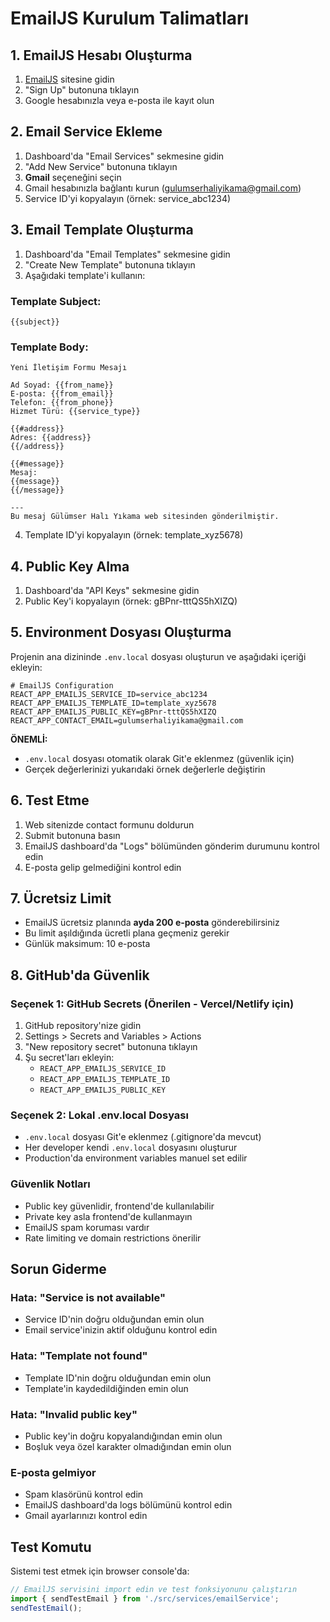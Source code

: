 # EmailJS Kurulum Talimatları

## 1. EmailJS Hesabı Oluşturma

1. [EmailJS](https://www.emailjs.com/) sitesine gidin
2. "Sign Up" butonuna tıklayın
3. Google hesabınızla veya e-posta ile kayıt olun

## 2. Email Service Ekleme

1. Dashboard'da "Email Services" sekmesine gidin
2. "Add New Service" butonuna tıklayın
3. **Gmail** seçeneğini seçin
4. Gmail hesabınızla bağlantı kurun (gulumserhaliyikama@gmail.com)
5. Service ID'yi kopyalayın (örnek: service_abc1234)

## 3. Email Template Oluşturma

1. Dashboard'da "Email Templates" sekmesine gidin
2. "Create New Template" butonuna tıklayın
3. Aşağıdaki template'i kullanın:

### Template Subject:
```
{{subject}}
```

### Template Body:
```
Yeni İletişim Formu Mesajı

Ad Soyad: {{from_name}}
E-posta: {{from_email}}
Telefon: {{from_phone}}
Hizmet Türü: {{service_type}}

{{#address}}
Adres: {{address}}
{{/address}}

{{#message}}
Mesaj:
{{message}}
{{/message}}

---
Bu mesaj Gülümser Halı Yıkama web sitesinden gönderilmiştir.
```

4. Template ID'yi kopyalayın (örnek: template_xyz5678)

## 4. Public Key Alma

1. Dashboard'da "API Keys" sekmesine gidin
2. Public Key'i kopyalayın (örnek: gBPnr-tttQS5hXIZQ)

## 5. Environment Dosyası Oluşturma

Projenin ana dizininde `.env.local` dosyası oluşturun ve aşağıdaki içeriği ekleyin:

```env
# EmailJS Configuration
REACT_APP_EMAILJS_SERVICE_ID=service_abc1234
REACT_APP_EMAILJS_TEMPLATE_ID=template_xyz5678  
REACT_APP_EMAILJS_PUBLIC_KEY=gBPnr-tttQS5hXIZQ
REACT_APP_CONTACT_EMAIL=gulumserhaliyikama@gmail.com
```

**ÖNEMLİ:** 
- `.env.local` dosyası otomatik olarak Git'e eklenmez (güvenlik için)
- Gerçek değerlerinizi yukarıdaki örnek değerlerle değiştirin

## 6. Test Etme

1. Web sitenizde contact formunu doldurun
2. Submit butonuna basın
3. EmailJS dashboard'da "Logs" bölümünden gönderim durumunu kontrol edin
4. E-posta gelip gelmediğini kontrol edin

## 7. Ücretsiz Limit

- EmailJS ücretsiz planında **ayda 200 e-posta** gönderebilirsiniz
- Bu limit aşıldığında ücretli plana geçmeniz gerekir
- Günlük maksimum: 10 e-posta

## 8. GitHub'da Güvenlik

### Seçenek 1: GitHub Secrets (Önerilen - Vercel/Netlify için)
1. GitHub repository'nize gidin
2. Settings > Secrets and Variables > Actions
3. "New repository secret" butonuna tıklayın
4. Şu secret'ları ekleyin:
   - `REACT_APP_EMAILJS_SERVICE_ID`
   - `REACT_APP_EMAILJS_TEMPLATE_ID`  
   - `REACT_APP_EMAILJS_PUBLIC_KEY`

### Seçenek 2: Lokal .env.local Dosyası
- `.env.local` dosyası Git'e eklenmez (.gitignore'da mevcut)
- Her developer kendi `.env.local` dosyasını oluşturur
- Production'da environment variables manuel set edilir

### Güvenlik Notları
- Public key güvenlidir, frontend'de kullanılabilir
- Private key asla frontend'de kullanmayın
- EmailJS spam koruması vardır
- Rate limiting ve domain restrictions önerilir

## Sorun Giderme

### Hata: "Service is not available"
- Service ID'nin doğru olduğundan emin olun
- Email service'inizin aktif olduğunu kontrol edin

### Hata: "Template not found"
- Template ID'nin doğru olduğundan emin olun
- Template'in kaydedildiğinden emin olun

### Hata: "Invalid public key"
- Public key'in doğru kopyalandığından emin olun
- Boşluk veya özel karakter olmadığından emin olun

### E-posta gelmiyor
- Spam klasörünü kontrol edin
- EmailJS dashboard'da logs bölümünü kontrol edin
- Gmail ayarlarınızı kontrol edin

## Test Komutu

Sistemi test etmek için browser console'da:

```javascript
// EmailJS servisini import edin ve test fonksiyonunu çalıştırın
import { sendTestEmail } from './src/services/emailService';
sendTestEmail();
``` 